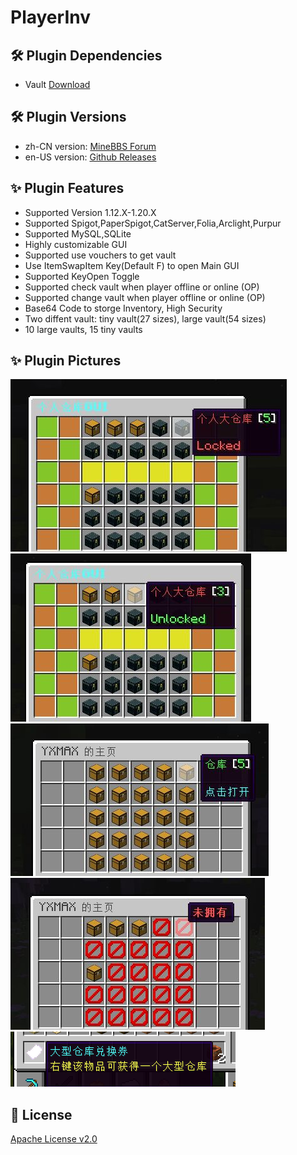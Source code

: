 # PlayerInv
## 🛠 Plugin Dependencies
+ Vault [Download](https://www.spigotmc.org/resources/vault.34315/)

## 🛠 Plugin Versions
* zh-CN version: [MineBBS Forum](https://www.minebbs.com/resources/playerinv-1-12-x-1-20-x.7117/)
* en-US version: [Github Releases](https://github.com/YXMAX/PlayerInv/releases)

## ✨ Plugin Features

* Supported Version 1.12.X-1.20.X
* Supported Spigot,PaperSpigot,CatServer,Folia,Arclight,Purpur
* Supported MySQL,SQLite
* Highly customizable GUI
* Supported use vouchers to get vault
* Use ItemSwapItem Key(Default F) to open Main GUI
* Supported KeyOpen Toggle
* Supported check vault when player offline or online (OP)
* Supported change vault when player offline or online (OP)
* Base64 Code to storge Inventory, High Security
* Two diffent vault: tiny vault(27 sizes), large vault(54 sizes)
* 10 large vaults, 15 tiny vaults

## ✨ Plugin Pictures
![MainGUI1](img/MainGUI1.jpg)
![MainGUI2](img/MainGUI2.jpg)
![CheckGUIOffline](img/CheckGUIOffline.jpg)
![CheckGUIOnline](img/CheckGUIOnline.jpg)
![Vouchers](img/Vouchers.png)

## 📃 License
[Apache License v2.0](https://www.apache.org/licenses/LICENSE-2.0.html)

